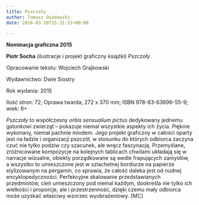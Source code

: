 ```yaml
---
title: Pszczoły
author: Tomasz Osadowski
date: 2016-03-28T15:31:51+00:00

---
```

**Nominacja graficzna 2015**

**Piotr Socha** (ilustracje i projekt graficzny książki) _Pszczoły_

Opracowanie tekstu: Wojciech Grajkowski

Wydawnictwo: Dwie Siostry

Rok wydania: 2015

Ilość stron: 72; Oprawa twarda; 272 x 370 mm; ISBN 978-83-63696-55-9; wiek: 6+

_Pszczoły_ to współczesny _orbis sensualium pictus_ dedykowany jednemu gatunkowi zwierząt – pokazuje niemal wszystkie aspekty ich życia. Pięknie wykonany, niemal pachnie miodem. Jego projekt graficzny w całości oparty jest na ładzie i organizacji pszczół, w stosunku do których odbiorca zaczyna czuć nie tylko podziw czy szacunek, ale wręcz fascynację. Przemyślane, zróżnicowane kompozycje na kolejnych tablicach chwilami układają się w narracje wizualne, obiekty porządkowane są wedle frapujących zamysłów, a wszystko to umieszczone jest w szlachetnej bordiurze na papierze stylizowanym na pergamin, co sprawia, że całość daleka jest od nudnej encyklopedyczności. Perfekcyjne skalowanie przedstawianych przedmiotów, cień umieszczony pod niemal każdym, dookreśla nie tylko ich wielkości i proporcje, ale i przestrzenność, dzięki czemu mały odbiorca może uzyskać właściwy wzorzec wyobrażeniowy. [MC]
